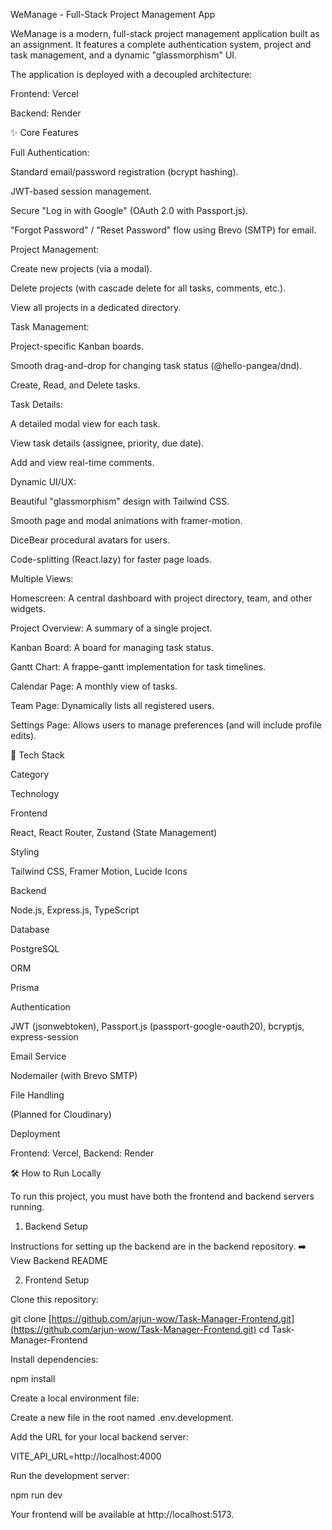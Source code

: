 WeManage - Full-Stack Project Management App

WeManage is a modern, full-stack project management application built as an assignment. It features a complete authentication system, project and task management, and a dynamic "glassmorphism" UI.

The application is deployed with a decoupled architecture:

Frontend: Vercel

Backend: Render



✨ Core Features

Full Authentication:

Standard email/password registration (bcrypt hashing).

JWT-based session management.

Secure "Log in with Google" (OAuth 2.0 with Passport.js).

"Forgot Password" / "Reset Password" flow using Brevo (SMTP) for email.

Project Management:

Create new projects (via a modal).

Delete projects (with cascade delete for all tasks, comments, etc.).

View all projects in a dedicated directory.

Task Management:

Project-specific Kanban boards.

Smooth drag-and-drop for changing task status (@hello-pangea/dnd).

Create, Read, and Delete tasks.

Task Details:

A detailed modal view for each task.

View task details (assignee, priority, due date).

Add and view real-time comments.

Dynamic UI/UX:

Beautiful "glassmorphism" design with Tailwind CSS.

Smooth page and modal animations with framer-motion.

DiceBear procedural avatars for users.

Code-splitting (React.lazy) for faster page loads.

Multiple Views:

Homescreen: A central dashboard with project directory, team, and other widgets.

Project Overview: A summary of a single project.

Kanban Board: A board for managing task status.

Gantt Chart: A frappe-gantt implementation for task timelines.

Calendar Page: A monthly view of tasks.

Team Page: Dynamically lists all registered users.

Settings Page: Allows users to manage preferences (and will include profile edits).

🚀 Tech Stack

Category

Technology

Frontend

React, React Router, Zustand (State Management)

Styling

Tailwind CSS, Framer Motion, Lucide Icons

Backend

Node.js, Express.js, TypeScript

Database

PostgreSQL

ORM

Prisma

Authentication

JWT (jsonwebtoken), Passport.js (passport-google-oauth20), bcryptjs, express-session

Email Service

Nodemailer (with Brevo SMTP)

File Handling

(Planned for Cloudinary)

Deployment

Frontend: Vercel, Backend: Render

🛠️ How to Run Locally

To run this project, you must have both the frontend and backend servers running.

1. Backend Setup

Instructions for setting up the backend are in the backend repository.
➡️ View Backend README

2. Frontend Setup

Clone this repository:

git clone [https://github.com/arjun-wow/Task-Manager-Frontend.git](https://github.com/arjun-wow/Task-Manager-Frontend.git)
cd Task-Manager-Frontend


Install dependencies:

npm install


Create a local environment file:

Create a new file in the root named .env.development.

Add the URL for your local backend server:

VITE_API_URL=http://localhost:4000


Run the development server:

npm run dev


Your frontend will be available at http://localhost:5173.